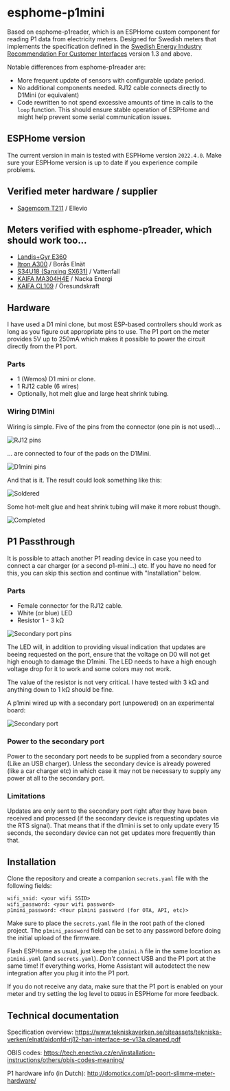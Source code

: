 # esphome-p1mini
Based on esphome-p1reader, which is an ESPHome custom component for reading P1 data from electricity meters. Designed for Swedish meters that implements the specification defined in the [Swedish Energy Industry Recommendation For Customer Interfaces](https://www.energiforetagen.se/forlag/elnat/branschrekommendation-for-lokalt-kundgranssnitt-for-elmatare/) version 1.3 and above.

Notable differences from esphome-p1reader are:
* More frequent update of sensors with configurable update period.
* No additional components needed. RJ12 cable connects directly to D1Mini (or equivalent)
* Code rewritten to not spend excessive amounts of time in calls to the `loop` function. This should ensure stable operation of ESPHome and might help prevent some serial communication issues.

## ESPHome version
The current version in main is tested with ESPHome version `2022.4.0`. Make sure your ESPHome version is up to date if you experience compile problems.

## Verified meter hardware / supplier
* [Sagemcom T211](https://www.ellevio.se/globalassets/content/el/elmatare-produktblad-b2c/ellevio_produktblad_fas3_t211_web2.pdf) / Ellevio

## Meters verified with esphome-p1reader, which should work too...
* [Landis+Gyr E360](https://eu.landisgyr.com/blog-se/e360-en-smart-matare-som-optimerarden-totala-agandekostnaden)
* [Itron A300](https://boraselnat.se/elnat/elmatarbyte-2020-2021/sa-har-fungerar-din-nya-elmatare/) / Borås Elnät
* [S34U18 (Sanxing SX631)](https://www.vattenfalleldistribution.se/matarbyte/nya-elmataren/) / Vattenfall 
* [KAIFA MA304H4E](https://reko.nackaenergi.se/elmatarbyte/) / Nacka Energi
* [KAIFA CL109](https://www.oresundskraft.se/dags-for-matarbyte/) / Öresundskraft

## Hardware
I have used a D1 mini clone, but most ESP-based controllers should work as long as you figure out appropriate pins to use. The P1 port on the meter provides 5V up to 250mA which makes it possible to power the circuit directly from the P1 port.

### Parts
- 1 (Wemos) D1 mini or clone.
- 1 RJ12 cable (6 wires)
- Optionally, hot melt glue and large heat shrink tubing.

### Wiring D1Mini
Wiring is simple. Five of the pins from the connector (one pin is not used)...

![RJ12 pins](images/RJ12-pins.png)

... are connected to four of the pads on the D1Mini.

![D1mini pins](images/D1mini-pins.png)

And that is it. The result could look something like this:

![Soldered](images/soldered.png)

Some hot-melt glue and heat shrink tubing will make it more robust though.

![Completed](images/completed.png)

## P1 Passthrough
It is possible to attach another P1 reading device in case you need to connect a car charger (or a second p1-mini...) etc. If you have no need for this, you can skip this section and continue with "Installation" below.

### Parts
- Female connector for the RJ12 cable.
- White (or blue) LED
- Resistor 1 - 3 kΩ

![Secondary port pins](images/secondary_pins.png)

The LED will, in addition to providing visual indication that updates are beeing requested on the port, ensure that the voltage on D0 will not get high enough to damage the D1mini. The LED needs to have a high enough voltage drop for it to work and some colors may not work.

The value of the resistor is not very critical. I have tested with 3 kΩ and anything down to 1 kΩ should be fine.

A p1mini wired up with a secondary port (unpowered) on an experimental board:

![Secondary port](images/secondary_experimental.png)

### Power to the secondary port

Power to the secondary port needs to be supplied from a secondary source (Like an USB charger). Unless the secondary device is already powered (like a car charger etc) in which case it may not be necessary to supply any power at all to the secondary port.

### Limitations

Updates are only sent to the secondary port right after they have been received and processed (if the secondary device is requesting updates via the RTS signal). That means that if the d1mini is set to only update every 15 seconds, the secondary device can not get updates more frequently than that.

## Installation
Clone the repository and create a companion `secrets.yaml` file with the following fields:
```
wifi_ssid: <your wifi SSID>
wifi_password: <your wifi password>
p1mini_password: <Your p1mini password (for OTA, API, etc)>
```
Make sure to place the `secrets.yaml` file in the root path of the cloned project. The `p1mini_password` field can be set to any password before doing the initial upload of the firmware.

Flash ESPHome as usual, just keep the `p1mini.h` file in the same location as `p1mini.yaml` (and `secrets.yaml`). *Don't* connect USB and the P1 port at the same time! If everything works, Home Assistant will autodetect the new integration after you plug it into the P1 port.

If you do not receive any data, make sure that the P1 port is enabled on your meter and try setting the log level to `DEBUG` in ESPHome for more feedback.

## Technical documentation
Specification overview:
https://www.tekniskaverken.se/siteassets/tekniska-verken/elnat/aidonfd-rj12-han-interface-se-v13a.cleaned.pdf

OBIS codes:
https://tech.enectiva.cz/en/installation-instructions/others/obis-codes-meaning/

P1 hardware info (in Dutch):
http://domoticx.com/p1-poort-slimme-meter-hardware/
